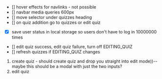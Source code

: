 - [] hover effects for navlinks - not possible
- [] navbar media queries 600px
- [] move selector under quizzes heading
- [] on quiz addition go to quizzes or edit quiz
- [x] save user status in local storage so users don't have to log in 10000000 times
- [] edit quiz success, edit quiz failure, turn off EDITING_QUIZ
- [] refresh quizzes if EDITING_QUIZ changes 

1) create quiz - should create quiz and drop you straight into edit mode))--maybe this should be a modal with just the two inputs?
2) edit quiz

